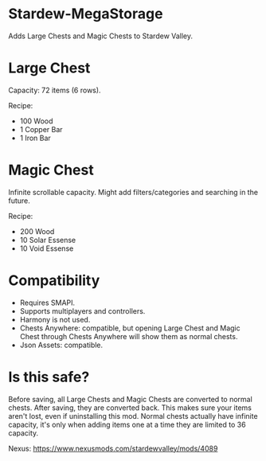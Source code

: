 # Stardew-MegaStorage

Adds Large Chests and Magic Chests to Stardew Valley.

# Large Chest
Capacity: 72 items (6 rows).

Recipe:
* 100 Wood
* 1 Copper Bar
* 1 Iron Bar
 
# Magic Chest
Infinite scrollable capacity. Might add filters/categories and searching in the future.

Recipe:
* 200 Wood
* 10 Solar Essense
* 10 Void Essense

# Compatibility
* Requires SMAPI.
* Supports multiplayers and controllers.
* Harmony is not used.
* Chests Anywhere: compatible, but opening Large Chest and Magic Chest through Chests Anywhere will show them as normal chests.
* Json Assets: compatible.

# Is this safe?
Before saving, all Large Chests and Magic Chests are converted to normal chests. After saving, they are converted back. This makes sure your items aren't lost, even if uninstalling this mod. Normal chests actually have infinite capacity, it's only when adding items one at a time they are limited to 36 capacity.

Nexus: https://www.nexusmods.com/stardewvalley/mods/4089
